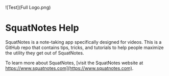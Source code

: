 ![Test](Full Logo.png)

# SquatNotes Help
SquatNotes is a note-taking app specifically designed for videos. This is a GitHub repo that contains tips, tricks, and tutorials to help people maximize the utility they get out of SquatNotes.

To learn more about SquatNotes, [visit the SquatNotes website at https://www.squatnotes.com](https://www.squatnotes.com).